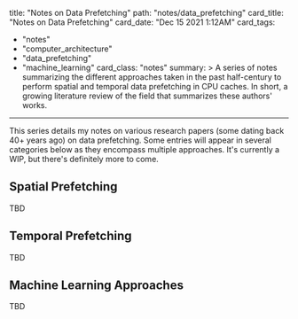 title: "Notes on Data Prefetching"
path: "notes/data_prefetching"
card_title: "Notes on Data Prefetching"
card_date: "Dec 15 2021 1:12AM"
card_tags:
- "notes"
- "computer_architecture"
- "data_prefetching"
- "machine_learning"
card_class: "notes"
summary: >
  A series of notes summarizing the different approaches taken in the past
  half-century to perform spatial and temporal data prefetching in CPU caches.
  In short, a growing literature review of the field that summarizes these
  authors' works.

---

This series details my notes on various research papers (some dating back 40+
years ago) on data prefetching. Some entries will appear in several categories
below as they encompass multiple approaches. It's currently a WIP, but there's
definitely more to come.

## Spatial Prefetching

TBD

## Temporal Prefetching

TBD

## Machine Learning Approaches

TBD

